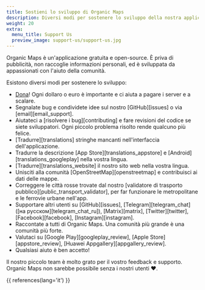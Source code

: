 ```yaml
---
title: Sostieni lo sviluppo di Organic Maps
description: Diversi modi per sostenere lo sviluppo della nostra applicazione gratuita
weight: 20
extra:
  menu_title: Support Us
  preview_image: support-us/support-us.jpg
---
```


Organic Maps è un'applicazione gratuita e open-source. È priva di pubblicità, non raccoglie informazioni personali,
ed è sviluppata da appassionati con l'aiuto della comunità.

Esistono diversi modi per sostenere lo sviluppo:

- [Dona](@/donate/index.it.md)! Ogni dollaro o euro è importante e ci aiuta a pagare i server e a scalare.
- Segnalate bug e condividete idee sul nostro [GitHub][issues]
  o via [email][email_support].
- Aiutateci a [risolvere i bug][contributing]
  e fare revisioni del codice se siete sviluppatori. Ogni piccolo problema risolto rende qualcuno più felice.
- [Tradurre][translations]
  stringhe mancanti nell'interfaccia dell'applicazione.
- Tradurre la descrizione [App Store][translations_appstore]
  e [Android][translations_googleplay]
  nella vostra lingua.
- [Tradurre][translations_website] il nostro sito web nella vostra lingua.
- Unisciti alla comunità [OpenStreetMap][openstreetmap] e contribuisci ai dati delle mappe.
- Correggere le città rosse trovate dal nostro [validatore di trasporto pubblico][public_transport_validator], per far funzionare le metropolitane e le ferrovie urbane nell'app.
- Supportare altri utenti su [GitHub][issues],
  [Telegram][telegram_chat] ([на русском][telegram_chat_ru]),
  [Matrix][matrix],
  [Twitter][twitter], [Facebook][facebook],
  [Instagram][instagram].
- Raccontate a tutti di Organic Maps. Una comunità più grande è una comunità più forte.
- Valutaci su [Google Play][googleplay_review],
  [Apple Store][appstore_review],
  [Huawei Appgallery][appgallery_review].
- Qualsiasi aiuto è ben accetto!

Il nostro piccolo team è molto grato per il vostro feedback e supporto. Organic Maps non sarebbe possibile senza i nostri utenti ❤️.

{{ references(lang='it') }}

